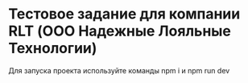 <h1>Тестовое задание для компании RLT (ООО Надежные Лояльные Технологии)</h1>
Для запуска проекта используйте команды npm i и npm run dev
